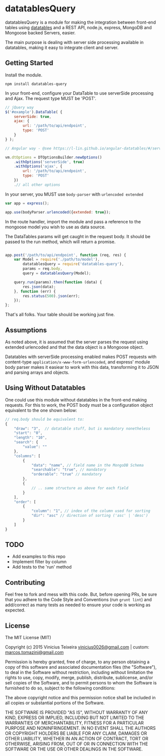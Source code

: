 # datatablesQuery

datatablesQuery is a module for making the integration between front-end tables using
[datatables](https://www.datatables.net/) and a REST API, node.js, express, MongoDB and Mongoose backed Servers, easier.

The main purpose is dealing with server side processing available in datatables, making it easy to integrate client and
server.

## Getting Started

Install the module.

```
npm install datatables-query
```

In your front-end, configure your DataTable to use serverSide processing and Ajax. The request type MUST be 'POST'.

```javascript
// jQuery way
$('#example').DataTable( {
    serverSide: true,
    ajax: {
        url: '/path/to/api/endpoint',
        type: 'POST'
    }
} );
```


```javascript
// Angular way - @see https://l-lin.github.io/angular-datatables/#/serverSideProcessing for full example

vm.dtOptions = DTOptionsBuilder.newOptions()
    .withOptions('serverSide', true)
    .withOptions('ajax', {
        url: '/path/to/api/endpoint',
        type: 'POST'
    })
    .// all other options

```

In your server, you MUST use `body-parser` with `urlencoded extended`

```javascript
var app = express();

app.use(bodyParser.urlencoded({extended: true});
```


In the route handler, import the module and pass a reference to the mongoose model you wish to use as data source.

The DataTables params will get caught in the request body. It should be passed to the run method, which will return a
promise.

```javascript

app.post('/path/to/api/endpoint', function (req, res) {
    var Model = require('./path/to/model'),
        datatablesQuery = require('datatables-query'),
        params = req.body,
        query = datatablesQuery(Model);

    query.run(params).then(function (data) {
        res.json(data);
    }, function (err) {
        res.status(500).json(err);
    });
};
```

That's all folks. Your table should be working just fine.

## Assumptions

As noted above, it is assumed that the server parses the request using extended urlencoded and that the data object is
a Mongoose object.

Datatables with serverSide processing enabled makes POST requests with content-type `application/x-www-form-urlencoded`,
and express' module body parser makes it easiear to work with this data, transforming it to JSON and parsing arrays and
objects.

## Using Without Datatables

One could use this module without datatables in the front-end making requests. For this to work, the POST body must
be a configuration object equivalent to the one shown below:

```javascript
// req.body should be equivalent to:
{
    "draw": "3",  // datatable stuff, but is mandatory nonetheless
    "start": "0",
    "length": "10",
    "search": {
        "value": ""
    },
    "columns": [
        {
            "data": "name", // field name in the MongoDB Schema
            "searchable": "true", // mandatory
            "orderable": "true" // mandatory
        },
        {
            // .. same structure as above for each field
        }
    ],
    "order": [
        {
            "column": "1", // index of the column used for sorting
            "dir": "asc" // direction of sorting ('asc' | 'desc')
        }
    ]
}
```

## TODO

- Add examples to this repo
- Implement filter by column
- Add tests to the 'run' method

## Contributing

Feel free to fork and mess with this code. But, before opening PRs, be sure that you adhere to the Code Style and Conventions
(run `grunt lint`) and add/correct as many tests as needed to ensure your code is working as expected.

## License

The MIT License (MIT)

Copyright (c) 2015 Vinicius Teixeira vinicius0026@gmail.com | custom: marcos.tomazini@gmail.com

Permission is hereby granted, free of charge, to any person obtaining a copy
of this software and associated documentation files (the "Software"), to deal
in the Software without restriction, including without limitation the rights
to use, copy, modify, merge, publish, distribute, sublicense, and/or sell
copies of the Software, and to permit persons to whom the Software is
furnished to do so, subject to the following conditions:

The above copyright notice and this permission notice shall be included in
all copies or substantial portions of the Software.

THE SOFTWARE IS PROVIDED "AS IS", WITHOUT WARRANTY OF ANY KIND, EXPRESS OR
IMPLIED, INCLUDING BUT NOT LIMITED TO THE WARRANTIES OF MERCHANTABILITY,
FITNESS FOR A PARTICULAR PURPOSE AND NONINFRINGEMENT. IN NO EVENT SHALL THE
AUTHORS OR COPYRIGHT HOLDERS BE LIABLE FOR ANY CLAIM, DAMAGES OR OTHER
LIABILITY, WHETHER IN AN ACTION OF CONTRACT, TORT OR OTHERWISE, ARISING FROM,
OUT OF OR IN CONNECTION WITH THE SOFTWARE OR THE USE OR OTHER DEALINGS IN
THE SOFTWARE.
